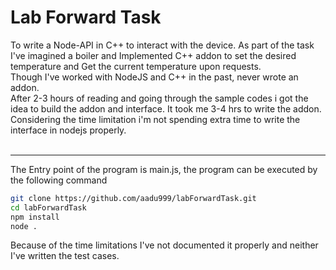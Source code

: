 # Lab Forward Task
To write a Node-API in C++ to interact with the device. As part of the task I've imagined a boiler and Implemented C++ addon to set the desired temperature and Get the current temperature upon requests. <br>
Though I've worked with NodeJS and C++ in the past, never wrote an addon. <br> After 2-3 hours of reading and going through the sample codes i got the idea to build the addon and interface. It took me 3-4 hrs to write the addon. Considering the time limitation i'm not spending extra time to write the interface in nodejs properly.  
<br>


---

The Entry point of the program is main.js, the program can be executed by the following command
```sh 
git clone https://github.com/aadu999/labForwardTask.git
cd labForwardTask
npm install
node .
```
Because of the time limitations I've not documented it properly and neither I've written the test cases.

